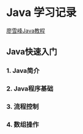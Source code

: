 # Java 学习记录

[廖雪峰Java教程](https://www.liaoxuefeng.com/wiki/1252599548343744/1255883772263712)

## Java快速入门
### 1. Java简介
### 2. Java程序基础
### 3. 流程控制
### 4. 数组操作
